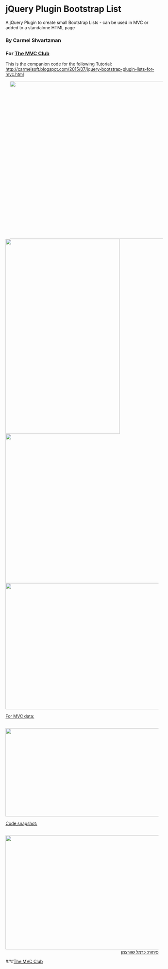 # jQuery Plugin Bootstrap List
A jQuery Plugin to create small Bootstrap Lists - can be used in MVC or added to a standalone HTML page


### By Carmel Shvartzman
### For  <a href="http://themvcclub.blogspot.com/"   target="_new"  >The MVC Club</a>
This is the companion code for the following Tutorial:
http://carmelsoft.blogspot.com/2015/07/jquery-bootstrap-plugin-lists-for-mvc.html

<a href="http://carmelsoft.blogspot.com/2015/07/jquery-bootstrap-plugin-lists-for-mvc.html" imageanchor="1" target="_self" style="margin-left: 1em; margin-right: 1em;">



<img border="0" height="518"    src="http://4.bp.blogspot.com/-x8OFAFycQYY/VaNWRcb3hhI/AAAAAAAALX8/GM8wZ0lX2XM/s640/1.png" width="640" />


<img border="0" height="640" src="http://4.bp.blogspot.com/-QkJhL2fpmoo/VaNWRLVOnyI/AAAAAAAALXk/lC1OEBhg_UM/s640/2.png" width="376" />




<img border="0" height="490" src="http://4.bp.blogspot.com/-Ctfvw-uCXtg/VaNWRJQJf4I/AAAAAAAALYE/Dpj7Tvaj0os/s640/3.png" width="640" />


<img border="0" height="414" src="http://4.bp.blogspot.com/-xwHfKOagpCg/VaNWR1gn6bI/AAAAAAAALXw/uQl3PxBXfPc/s640/4.png" width="640" />


For MVC data:<br />
<br />



<img border="0" height="290" src="http://2.bp.blogspot.com/-1PjXd2ZVses/VaNWSIIbKyI/AAAAAAAALX0/OBROfA6oZ44/s640/5.png" width="640" />



Code snapshot:<br />
<br />


<img border="0" height="374" src="http://2.bp.blogspot.com/-3WXmCg1zKGU/VaNWSTOIGVI/AAAAAAAALX4/_dc_DktQb1I/s640/6.png" width="640" />







<div style="direction: rtl;">
פיתוח: כרמל שוורצמן</div>





</a>

###<a href="http://themvcclub.blogspot.com/"   target="_new"  >The MVC Club</a>
